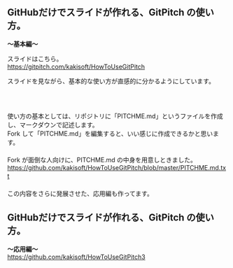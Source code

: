 ## GitHubだけでスライドが作れる、GitPitch の使い方。  
**～基本編～**

スライドはこちら。  
https://gitpitch.com/kakisoft/HowToUseGitPitch

スライドを見ながら、基本的な使い方が直感的に分かるようにしています。    
　  
　  
　  
使い方の基本としては、リポジトリに「PITCHME.md」というファイルを作成し、マークダウンで記述します。      
Fork して「PITCHME.md」を編集すると、いい感じに作成できるかと思います。    
　  
　  
　  
Fork が面倒な人向けに、PITCHME.md の中身を用意しときました。    
https://github.com/kakisoft/HowToUseGitPitch/blob/master/PITCHME.md.txt
　  
　  
この内容をさらに発展させた、応用編も作ってます。  
## GitHubだけでスライドが作れる、GitPitch の使い方。  
**～応用編～**  
https://github.com/kakisoft/HowToUseGitPitch3  
